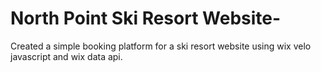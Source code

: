 # North Point Ski Resort Website-
Created a simple booking platform for a ski resort website using wix velo javascript and wix data api. 

